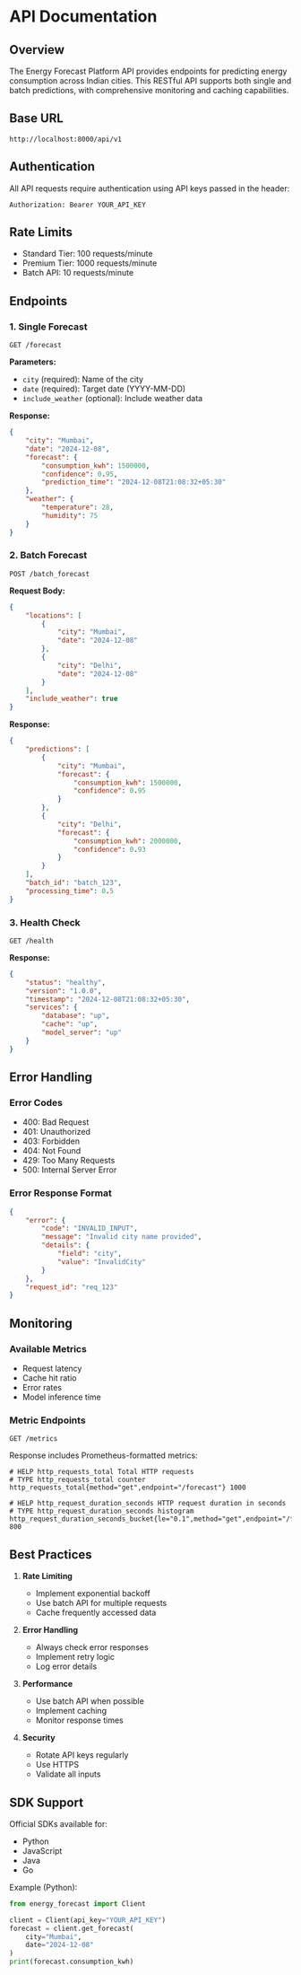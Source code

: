# API Documentation

## Overview

The Energy Forecast Platform API provides endpoints for predicting energy consumption across Indian cities. This RESTful API supports both single and batch predictions, with comprehensive monitoring and caching capabilities.

## Base URL
```
http://localhost:8000/api/v1
```

## Authentication

All API requests require authentication using API keys passed in the header:
```
Authorization: Bearer YOUR_API_KEY
```

## Rate Limits

- Standard Tier: 100 requests/minute
- Premium Tier: 1000 requests/minute
- Batch API: 10 requests/minute

## Endpoints

### 1. Single Forecast
```http
GET /forecast
```

**Parameters:**
- `city` (required): Name of the city
- `date` (required): Target date (YYYY-MM-DD)
- `include_weather` (optional): Include weather data

**Response:**
```json
{
    "city": "Mumbai",
    "date": "2024-12-08",
    "forecast": {
        "consumption_kwh": 1500000,
        "confidence": 0.95,
        "prediction_time": "2024-12-08T21:08:32+05:30"
    },
    "weather": {
        "temperature": 28,
        "humidity": 75
    }
}
```

### 2. Batch Forecast
```http
POST /batch_forecast
```

**Request Body:**
```json
{
    "locations": [
        {
            "city": "Mumbai",
            "date": "2024-12-08"
        },
        {
            "city": "Delhi",
            "date": "2024-12-08"
        }
    ],
    "include_weather": true
}
```

**Response:**
```json
{
    "predictions": [
        {
            "city": "Mumbai",
            "forecast": {
                "consumption_kwh": 1500000,
                "confidence": 0.95
            }
        },
        {
            "city": "Delhi",
            "forecast": {
                "consumption_kwh": 2000000,
                "confidence": 0.93
            }
        }
    ],
    "batch_id": "batch_123",
    "processing_time": 0.5
}
```

### 3. Health Check
```http
GET /health
```

**Response:**
```json
{
    "status": "healthy",
    "version": "1.0.0",
    "timestamp": "2024-12-08T21:08:32+05:30",
    "services": {
        "database": "up",
        "cache": "up",
        "model_server": "up"
    }
}
```

## Error Handling

### Error Codes
- 400: Bad Request
- 401: Unauthorized
- 403: Forbidden
- 404: Not Found
- 429: Too Many Requests
- 500: Internal Server Error

### Error Response Format
```json
{
    "error": {
        "code": "INVALID_INPUT",
        "message": "Invalid city name provided",
        "details": {
            "field": "city",
            "value": "InvalidCity"
        }
    },
    "request_id": "req_123"
}
```

## Monitoring

### Available Metrics
- Request latency
- Cache hit ratio
- Error rates
- Model inference time

### Metric Endpoints
```http
GET /metrics
```

Response includes Prometheus-formatted metrics:
```
# HELP http_requests_total Total HTTP requests
# TYPE http_requests_total counter
http_requests_total{method="get",endpoint="/forecast"} 1000

# HELP http_request_duration_seconds HTTP request duration in seconds
# TYPE http_request_duration_seconds histogram
http_request_duration_seconds_bucket{le="0.1",method="get",endpoint="/forecast"} 800
```

## Best Practices

1. **Rate Limiting**
   - Implement exponential backoff
   - Use batch API for multiple requests
   - Cache frequently accessed data

2. **Error Handling**
   - Always check error responses
   - Implement retry logic
   - Log error details

3. **Performance**
   - Use batch API when possible
   - Implement caching
   - Monitor response times

4. **Security**
   - Rotate API keys regularly
   - Use HTTPS
   - Validate all inputs

## SDK Support

Official SDKs available for:
- Python
- JavaScript
- Java
- Go

Example (Python):
```python
from energy_forecast import Client

client = Client(api_key="YOUR_API_KEY")
forecast = client.get_forecast(
    city="Mumbai",
    date="2024-12-08"
)
print(forecast.consumption_kwh)
```
